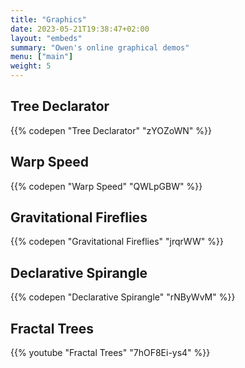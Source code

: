 ```yaml
---
title: "Graphics"
date: 2023-05-21T19:38:47+02:00
layout: "embeds"
summary: "Owen's online graphical demos"
menu: ["main"]
weight: 5
---
```


## Tree Declarator

{{% codepen "Tree Declarator" "zYOZoWN" %}}

## Warp Speed

{{% codepen "Warp Speed" "QWLpGBW" %}}

## Gravitational Fireflies

{{% codepen "Gravitational Fireflies" "jrqrWW" %}}

## Declarative Spirangle

{{% codepen "Declarative Spirangle" "rNByWvM" %}}

## Fractal Trees

{{% youtube "Fractal Trees" "7hOF8Ei-ys4" %}}
